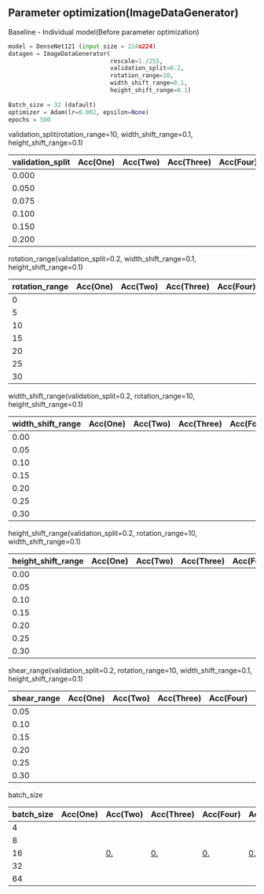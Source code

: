 ## Parameter optimization(ImageDataGenerator)

Baseline - Individual model(Before parameter optimization)

```python
model = DenseNet121 (input size = 224x224)
datagen = ImageDataGenerator(
                             rescale=1./255, 
                             validation_split=0.2,
                             rotation_range=10,
                             width_shift_range=0.1,
                             height_shift_range=0.1)
                             
Batch_size = 32 (dafault)
optimizer = Adam(lr=0.002, epsilon=None)
epochs = 500
```

validation_split(rotation_range=10, width_shift_range=0.1, height_shift_range=0.1)

| validation_split | Acc(One) | Acc(Two) | Acc(Three) | Acc(Four) | Acc(Five) | Average |
| ---------------- | -------- | -------- | ---------- | --------- | --------- | ------- |
| 0.000            |          |          |            |           |           |         |
| 0.050            |          |          |            |           |           |         |
| 0.075            |          |          |            |           |           |         |
| 0.100            |          |          |            |           |           |         |
| 0.150            |          |          |            |           |           |         |
| 0.200            |          |          |            |           |           |         |

rotation_range(validation_split=0.2, width_shift_range=0.1, height_shift_range=0.1)

| rotation_range | Acc(One) | Acc(Two) | Acc(Three) | Acc(Four) | Acc(Five) | Average |
| -------------- | -------- | -------- | ---------- | --------- | --------- | ------- |
| 0              |          |          |            |           |           |         |
| 5              |          |          |            |           |           |         |
| 10             |          |          |            |           |           |         |
| 15             |          |          |            |           |           |         |
| 20             |          |          |            |           |           |         |
| 25             |          |          |            |           |           |         |
| 30             |          |          |            |           |           |         |

width_shift_range(validation_split=0.2, rotation_range=10, height_shift_range=0.1)

| width_shift_range | Acc(One) | Acc(Two) | Acc(Three) | Acc(Four) | Acc(Five) | Average |
| ----------------- | -------- | -------- | ---------- | --------- | --------- | ------- |
| 0.00              |          |          |            |           |           |         |
| 0.05              |          |          |            |           |           |         |
| 0.10              |          |          |            |           |           |         |
| 0.15              |          |          |            |           |           |         |
| 0.20              |          |          |            |           |           |         |
| 0.25              |          |          |            |           |           |         |
| 0.30              |          |          |            |           |           |         |

height_shift_range(validation_split=0.2, rotation_range=10, width_shift_range=0.1)

| height_shift_range | Acc(One) | Acc(Two) | Acc(Three) | Acc(Four) | Acc(Five) | Average |
| ------------------ | -------- | -------- | ---------- | --------- | --------- | ------- |
| 0.00               |          |          |            |           |           |         |
| 0.05               |          |          |            |           |           |         |
| 0.10               |          |          |            |           |           |         |
| 0.15               |          |          |            |           |           |         |
| 0.20               |          |          |            |           |           |         |
| 0.25               |          |          |            |           |           |         |
| 0.30               |          |          |            |           |           |         |

shear_range(validation_split=0.2, rotation_range=10, width_shift_range=0.1, height_shift_range=0.1)

| shear_range | Acc(One) | Acc(Two) | Acc(Three) | Acc(Four) | Acc(Five) | Average |
| ----------- | -------- | -------- | ---------- | --------- | --------- | ------- |
| 0.05        |          |          |            |           |           |         |
| 0.10        |          |          |            |           |           |         |
| 0.15        |          |          |            |           |           |         |
| 0.20        |          |          |            |           |           |         |
| 0.25        |          |          |            |           |           |         |
| 0.30        |          |          |            |           |           |         |

batch_size

| batch_size | Acc(One) | Acc(Two) | Acc(Three) | Acc(Four) | Acc(Five) | Average |
| ---------- | -------- | -------- | ---------- | --------- | --------- | ------- |
| 4           |          |          |            |           |           |         |
| 8           |          |          |            |           |           |         |
| 16         |          | [0.]()         |  [0.]()          |  [0.]()         |   [0.]()        |  [avg]()       |
| 32         |          |          |            |           |           |         |
| 64         |         |          |            |           |           |         |
